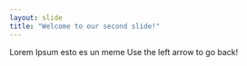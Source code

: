 ```yaml
---
layout: slide
title: "Welcome to our second slide!"
---
```

Lorem Ipsum esto es un meme
Use the left arrow to go back!
